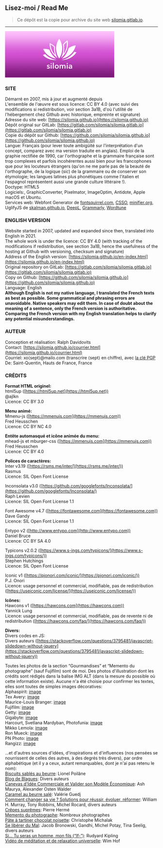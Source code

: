 ## Lisez-moi / Read Me

> Ce dépôt est la copie pour archive du site web [silomia.gitlab.io](https://silomia.gitlab.io).  

* * *
![Logo silomia](images/share-silomia-2.png?raw=true)  

### SITE

Démarré en 2007, mis à jour et augmenté depuis  
L'ensemble de l'œuvre est sous licence: CC BY 4.0 (avec suivi des modifications si redistribution, voir section 3a1B, d'où l'utilité de l'hébergement chez Github avec historique, empreinte et signature)  
Adresse du site web: [https://silomia.github.io](https://silomia.github.io)  
Dépôt original sur GitLab: [https://gitlab.com/silomia/silomia.gitlab.io](https://gitlab.com/silomia/silomia.gitlab.io)  
Copie du dépôt sur Github: [https://github.com/silomia/silomia.github.io](https://github.com/silomia/silomia.github.io)  
Langue: Français (pour lever toute ambigüité sur l'interprétation d'un concept, comparez avec ma version traduite en anglais). Emploi de la graphie rectifiée de 1990, car l'orthographe et la grammaire française sont trop complexes et parfois incohérentes aussi bien pour les francophones que pour les locuteurs étrangers (qu'on ne me parle pas de la beauté de l'orthographe, de la logique (_sic_) de la grammaire ou de conserver son étymologie; les langues latines plus phonétiques comme l'italien et l'espagnol représentent aussi une grande culture littéraire !).  
Doctype: HTML5  
Logiciels:, GraphicConverter, Pixelmator, ImageOptim, Antidote, Apple macOS et Ubuntu.  
Services web: Webfont Generator de [fontsquirrel.com](https://www.fontsquirrel.com), [CSSO](https://css.github.io/csso/csso.html), [minifier.org](https://www.minifier.org), UglifyJS de [skalman.github.io](https://skalman.github.io/UglifyJS-online/), [DeepL](https://www.deepl.com), [Grammarly](https://www.grammarly.com), [Wordtune](https://www.wordtune.com)  

### ENGLISH VERSION

Website started in 2007, updated and expanded since then, translated into English in 2021.  
The whole work is under the licence: CC BY 4.0 (with tracking of the modifications if redistribution, see section 3a1B, hence the usefulness of the hosting at Github with versioning, checksum and signature)  
Address of the English version: [https://silomia.github.io/en-index.html](https://silomia.github.io/en-index.html)  
Original repository on GitLab: [https://gitlab.com/silomia/silomia.gitlab.io](https://gitlab.com/silomia/silomia.gitlab.io)  
Copy on Github: [https://github.com/silomia/silomia.github.io](https://github.com/silomia/silomia.github.io)  
Language: English  
**Although English is not my native language, I translated the French texts as best as possible. Some grammatical and phrasing errors are unavoidable. Native speakers may edit them. In case of doubt about the meaning of a sentence, only the French version is authoritative. Comparing the French version with my English translation helps to clarify any potential misunderstandings.**

### AUTEUR

Conception et réalisation: Ralph Davidovits  
Contact: [https://silomia.github.io/courrier.html](https://silomia.github.io/courrier.html)  
Courriel: xo⟨sept⟩@mailo.com (transcrire ⟨sept⟩ en chiffre), avec [la clé PGP](https://silomia.github.io/images/public_pgp_xo7mailo-com.asc)  
De: Saint-Quentin, Hauts de France, France

### CRÉDITS

**Format HTML originel:**  
html5up ([https://html5up.net](https://html5up.net))  
@ajlkn  
Licence: CC BY 3.0

**Menu animé:**  
Mmenu-js ([https://mmenujs.com](https://mmenujs.com))  
Fred Heusschen  
Licence: CC BY NC 4.0

**Entête automasqué et icône animée du menu:**  
mhead-js et mburger-css ([https://mmenujs.com](https://mmenujs.com))  
Fred Heusschen  
Licence: CC BY 4.0

**Polices de caractères:**  
Inter v3.19 ([https://rsms.me/inter/](https://rsms.me/inter/))  
Rasmus  
Licence: SIL Open Font License

Inconsolata v3.0 ([https://github.com/googlefonts/Inconsolata/](https://github.com/googlefonts/Inconsolata/)  
Raph Levien  
Licence: SIL Open Font License 1.1

Font Awesome v4.7 ([https://fontawesome.com](https://fontawesome.com))  
Dave Gandy  
Licence: SIL Open Font License 1.1

Entypo v2 ([http://www.entypo.com](http://www.entypo.com))  
Daniel Bruce  
Licence: CC BY SA 4.0

Typicons v2.0.2 ([https://www.s-ings.com/typicons/](https://www.s-ings.com/typicons/))  
Stephen Hutchings  
Licence: SIL Open Font License

Iconic v1 ([https://pjonori.com/iconic/](https://pjonori.com/iconic/))  
P.J. Onori  
Licence: usage personnel et commercial, modifiable, pas de redistribution ([https://useiconic.com/license/](https://useiconic.com/license/))

**Icônes:**  
Hawcons v1 ([https://hawcons.com](https://hawcons.com))  
Yannick Lung  
Licence: usage personnel et commercial, modifiable, pas de revente ni de redistribution ([https://hawcons.com/faq/](https://hawcons.com/faq/))

**Divers:**  
Divers codes en JS:  
Divers auteurs ([https://stackoverflow.com/questions/3795481/javascript-slidedown-without-jquery](https://stackoverflow.com/questions/3795481/javascript-slidedown-without-jquery))

Toutes les photos de la section “Gourmandises” et “Memento du photographe” (sauf Fujifilm) sont de moi. Des photos d'illustration dont les crédits sont rédigés dans la balise IMG ALT (dans la mesure du possible où cette information existe). Aucune n'a été choisie pour confirmer les textes, elles sont toutes de simples images décoratives:  
Alphaspirit: [image](images/business-alphaspirit@1x.jpg)  
Tex Avery: [image](images/loup-tex-avery@1x.jpg)  
Maurice-Louis Branger: [image](images/jean-jaures-pre-saint-gervais@1x.jpg)  
Fujifilm: [image](images/x100v_fujifilm@1x.jpg)  
Getty: [image](images/athletisme-100m-getty@1x.jpg)  
Gigabyte: [image](images/carte-mere-ordinateur@1x.jpg)  
Harcourt, Svetlana Mardyban, Photofunia: [image](images/banner@1x.jpg)  
Mikko Lemola: [image](images/internet-mikko-lemola@1x.jpg)  
Ron Mueck: [image](images/ron-mueck-big-man@1x.jpg)  
PN Photo: [image](images/password-pn_photo@1x.jpg)  
Rangizz: [image](images/marketing-rangizz@1x.jpg)

…et d'autres sources d'idées, d'inspirations et d'influences (nos pensées se nourrissent de celles des autres, à des degrés très divers), par ordre alphabétique (et il y a ceux, autant remarquables, dont je n'ai pas retenu le nom):  
[Biscuits sablés au beurre](mignardise-petits-beurre.html): Lionel Poilâne  
[Blog de Blagues](recueil-de-blagues.html): Divers auteurs  
[Canevas d'Idée Commerciale et Valider son Modèle Économique](business-model-valider-projet-entreprise.html): Ash Maurya, Alexander Osten Walder  
[Caramel au beurre salé](gourmandise-caramel-beurre-sale.html): Valérie Guedj  
[Comment changer sa vie ? Solutions pour réussir, évoluer, réformer](decider-de-reussir-sa-vie-changer-evoluer.html): William H. Murray, Tony Robbins, Michel Rocard, divers auteurs  
[Crêpes suprêmes](gourmandise-crepes-ultimes.html): Pierre Hermé  
[Memento du photographe](conseils-pratiques-photographie.html): Nombreux photographes  
[Pâte à tartiner chocolat noisette](gourmandise-pate-a-tartiner-chocolat-noisette.html): Christophe Michalak  
[Se libérer du Mal](le-monde-et-l-humanite-doivent-changer.html): Jacob Bronowski, Gandhi, Michel Potay, Tina Seelig, divers auteurs  
[Si… Tu seras un homme, mon fils (“If-”)](tu-seras-un-homme-mon-fils.html): Rudyard Kipling  
[Vidéo de méditation et de relaxation universelle](meditation-relaxation-seance-video.html): Wim Hof  
